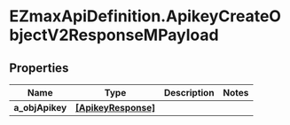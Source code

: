 # EZmaxApiDefinition.ApikeyCreateObjectV2ResponseMPayload

## Properties

Name | Type | Description | Notes
------------ | ------------- | ------------- | -------------
**a_objApikey** | [**[ApikeyResponse]**](ApikeyResponse.md) |  | 


